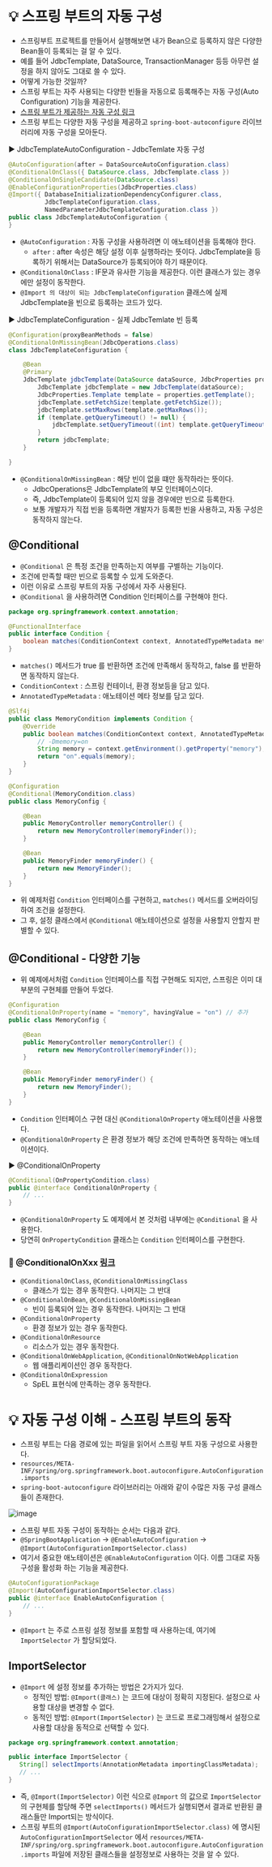# 💡 스프링 부트의 자동 구성
- 스프링부트 프로젝트를 만들어서 실행해보면 내가 Bean으로 등록하지 않은 다양한 Bean들이 등록되는 걸 알 수 있다.
- 예를 들어 JdbcTemplate, DataSource, TransactionManager 등등 아무런 설정을 하지 않아도 그대로 쓸 수 있다.
- 어떻게 가능한 것일까?
- 스프링 부트는 자주 사용되는 다양한 빈들을 자동으로 등록해주는 자동 구성(Auto Configuration) 기능을 제공한다.
- [스프링 부트가 제공하는 자동 구성 링크](https://docs.spring.io/spring-boot/docs/current/reference/html/auto-configuration-classes.html)
- 스프링 부트는 다양한 자동 구성을 제공하고 `spring-boot-autoconfigure` 라이브러리에 자동 구성을 모아둔다.

▶️ JdbcTemplateAutoConfiguration - JdbcTemlate 자동 구성
```java
@AutoConfiguration(after = DataSourceAutoConfiguration.class)
@ConditionalOnClass({ DataSource.class, JdbcTemplate.class })
@ConditionalOnSingleCandidate(DataSource.class)
@EnableConfigurationProperties(JdbcProperties.class)
@Import({ DatabaseInitializationDependencyConfigurer.class,
          JdbcTemplateConfiguration.class,
          NamedParameterJdbcTemplateConfiguration.class })
public class JdbcTemplateAutoConfiguration {
}
```
- `@AutoConfiguration` : 자동 구성을 사용하려면 이 애노테이션을 등록해야 한다.
  - `after` : after 속성은 해당 설정 이후 실행하라는 뜻이다. JdbcTemplate을 등록하기 위해서는 DataSource가 등록되어야 하기 때문이다.
- `@ConditionalOnClass` : IF문과 유사한 기능을 제공한다. 이런 클래스가 있는 경우에만 설정이 동작한다.
- `@Import 의 대상이 되는 JdbcTemplateConfiguration` 클래스에 실제 JdbcTemplate을 빈으로 등록하는 코드가 있다.

▶️ JdbcTemplateConfiguration - 실제 JdbcTemlate 빈 등록
```java
@Configuration(proxyBeanMethods = false)
@ConditionalOnMissingBean(JdbcOperations.class)
class JdbcTemplateConfiguration {

    @Bean
    @Primary
    JdbcTemplate jdbcTemplate(DataSource dataSource, JdbcProperties properties) {
        JdbcTemplate jdbcTemplate = new JdbcTemplate(dataSource);
        JdbcProperties.Template template = properties.getTemplate();
        jdbcTemplate.setFetchSize(template.getFetchSize());
        jdbcTemplate.setMaxRows(template.getMaxRows());
        if (template.getQueryTimeout() != null) {
            jdbcTemplate.setQueryTimeout((int) template.getQueryTimeout().getSeconds());
        }
        return jdbcTemplate;
    }

}
```
- `@ConditionalOnMissingBean` : 해당 빈이 없을 떄만 동작하라는 뜻이다.
  - JdbcOperations은 JdbcTemplate의 부모 인터페이스이다.
  - 즉, JdbcTemplate이 등록되어 있지 않을 경우에만 빈으로 등록한다.
  - 보통 개발자가 직접 빈을 등록하면 개발자가 등록한 빈을 사용하고, 자동 구성은 동작하지 않는다.

## @Conditional
- `@Conditional` 은 특정 조건을 만족하는지 여부를 구별하는 기능이다.
- 조건에 만족할 때만 빈으로 등록할 수 있게 도와준다.
- 이런 이유로 스프링 부트의 자동 구성에서 자주 사용된다.
- `@Conditional` 을 사용하려면 Condition 인터페이스를 구현해야 한다.

```java
package org.springframework.context.annotation;

@FunctionalInterface
public interface Condition {
    boolean matches(ConditionContext context, AnnotatedTypeMetadata metadata);
}
```
- `matches()` 메서드가 true 를 반환하면 조건에 만족해서 동작하고, false 를 반환하면 동작하지 않는다.
- `ConditionContext` : 스프링 컨테이너, 환경 정보등을 담고 있다.
- `AnnotatedTypeMetadata` : 애노테이션 메타 정보를 담고 있다.

```java
@Slf4j
public class MemoryCondition implements Condition {
    @Override
    public boolean matches(ConditionContext context, AnnotatedTypeMetadata metadata) {
        // -Dmemory=on
        String memory = context.getEnvironment().getProperty("memory");
        return "on".equals(memory);
    }
}
```
```java
@Configuration
@Conditional(MemoryCondition.class)
public class MemoryConfig {

    @Bean
    public MemoryController memoryController() {
        return new MemoryController(memoryFinder());
    }

    @Bean
    public MemoryFinder memoryFinder() {
        return new MemoryFinder();
    }
}
```
- 위 예제처럼 `Condition` 인터페이스를 구현하고, `matches()` 메서드를 오버라이딩하여 조건을 설정한다.
- 그 후, 설정 클래스에서 `@Conditional` 애노테이션으로 설정을 사용할지 안할지 판별할 수 있다.

## @Conditional - 다양한 기능
- 위 예제에서처럼 `Condition` 인터페이스를 직접 구현해도 되지만, 스프링은 이미 대부분의 구현체를 만들어 두었다.
```java
@Configuration
@ConditionalOnProperty(name = "memory", havingValue = "on") // 추가
public class MemoryConfig {

    @Bean
    public MemoryController memoryController() {
        return new MemoryController(memoryFinder());
    }

    @Bean
    public MemoryFinder memoryFinder() {
        return new MemoryFinder();
    }
}
```
- `Condition` 인터페이스 구현 대신 `@ConditionalOnProperty` 애노테이션을 사용했다.
- `@ConditionalOnProperty` 은 환경 정보가 해당 조건에 만족하면 동작하는 애노테이션이다.

▶️ @ConditionalOnProperty
```java
@Conditional(OnPropertyCondition.class)
public @interface ConditionalOnProperty {
    // ...
}
```
- `@ConditionalOnProperty` 도 예제에서 본 것처럼 내부에는 `@Conditional` 을 사용한다.
- 당연히 `OnPropertyCondition` 클래스는 `Condition` 인터페이스를 구현한다.

### 📌 @ConditionalOnXxx [링크](https://docs.spring.io/spring-boot/docs/current/reference/html/features.html#features.developing-auto-configuration.condition-annotations)
- `@ConditionalOnClass`, `@ConditionalOnMissingClass`
  - 클래스가 있는 경우 동작한다. 나머지는 그 반대
- `@ConditionalOnBean`, `@ConditionalOnMissingBean`
  - 빈이 등록되어 있는 경우 동작한다. 나머지는 그 반대
- `@ConditionalOnProperty`
  - 환경 정보가 있는 경우 동작한다.
- `@ConditionalOnResource`
  - 리소스가 있는 경우 동작한다.
- `@ConditionalOnWebApplication`, `@ConditionalOnNotWebApplication`
  - 웹 애플리케이션인 경우 동작한다.
- `@ConditionalOnExpression`
  - SpEL 표현식에 만족하는 경우 동작한다.
 
# 💡 자동 구성 이해 - 스프링 부트의 동작
- 스프링 부트는 다음 경로에 있는 파일을 읽어서 스프링 부트 자동 구성으로 사용한다.
- `resources/META-INF/spring/org.springframework.boot.autoconfigure.AutoConfiguration.imports`
- `spring-boot-autoconfigure` 라이브러리는 아래와 같이 수많은 자동 구성 클래스들이 존재한다.

![image](https://github.com/shin-je-woo/TIL/assets/39439576/c81ba92a-92b4-4ddc-846c-abfcade76c64)

- 스프링 부트 자동 구성이 동작하는 순서는 다음과 같다.
- `@SpringBootApplication` → `@EnableAutoConfiguration` → `@Import(AutoConfigurationImportSelector.class)`
- 여기서 중요한 애노테이션은 `@EnableAutoConfiguration` 이다. 이름 그대로 자동 구성을 활성화 하는 기능을 제공한다.

```java
@AutoConfigurationPackage
@Import(AutoConfigurationImportSelector.class)
public @interface EnableAutoConfiguration {
    // ...
}
```
- `@Import` 는 주로 스프링 설정 정보를 포함할 때 사용하는데, 여기에 `ImportSelector` 가 할당되었다.

## ImportSelector
- `@Import` 에 설정 정보를 추가하는 방법은 2가지가 있다.
  - 정적인 방법: `@Import(클래스)` 는 코드에 대상이 정확히 지정된다. 설정으로 사용할 대상을 변경할 수 없다.
  - 동적인 방법: `@Import(ImportSelector)` 는 코드로 프로그래밍해서 설정으로 사용할 대상을 동적으로 선택할 수 있다.

 ```java
package org.springframework.context.annotation;

public interface ImportSelector {
    String[] selectImports(AnnotationMetadata importingClassMetadata);
    // ...
}
```
- 즉, `@Import(ImportSelector)` 이런 식으로 `@Import` 의 값으로 `ImportSelector` 의 구현체를 할당해 주면 `selectImports()` 메서드가 실행되면서 결과로 반환된 클래스들만 Import되는 방식이다.
- 스프링 부트의 `@Import(AutoConfigurationImportSelector.class)` 에 명시된 `AutoConfigurationImportSelector` 에서 `resources/META-INF/spring/org.springframework.boot.autoconfigure.AutoConfiguration.imports` 파일에 저장된 클래스들을 설정정보로 사용하는 것을 알 수 있다.

